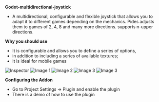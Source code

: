 **Godot-multidirectional-joystick**
- A multidirectional, configurable and flexible joystick that allows you to adapt it to different games depending on the mechanics. Pides adjusts them to games of 2, 4, 8 and many more directions. supports n-upper directions.

**Why you should use**
 - It is configurable and allows you to define a series of options,
 - in addition to including a series of available textures;
 - It is ideal for mobile games
   
![Inspector](https://raw.githubusercontent.com/JstnJrg/Godot_multidirectional_joystick/main/images/inspector.png)
![Image 1](https://raw.githubusercontent.com/JstnJrg/Godot_multidirectional_joystick/main/images/IMG_1005252650.png)
![Image 2](https://raw.githubusercontent.com/JstnJrg/Godot_multidirectional_joystick/main/images/IMG_1016394035.png)
![Image 3](https://raw.githubusercontent.com/JstnJrg/Godot_multidirectional_joystick/main/images/IMG_1871086566.png)
![Image 3](https://raw.githubusercontent.com/JstnJrg/Godot_multidirectional_joystick/main/images/IMG_2487721270.png)

**Configuring the Addon**
 - Go to Project Settings -> Plugin and enable the plugin
 - There is a demo of how to use the plugin
